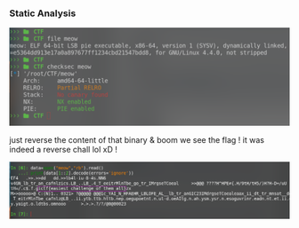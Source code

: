 ### Static Analysis

![](../Images/rev2.png)

just reverse the content of that binary & boom we see the flag !
it was indeed a reverse chall lol xD !

![](../Images/rev1.png)

